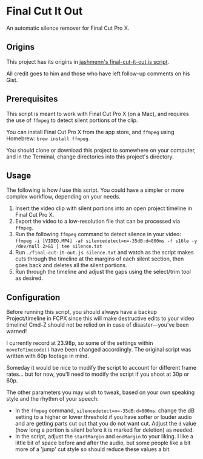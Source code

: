 # Final Cut It Out

An automatic silence remover for Final Cut Pro X.

## Origins

This project has its origins in [jashmenn's final-cut-it-out.js script](https://gist.github.com/jashmenn/66f2806ae6da643a0bb16452629deee8).

All credit goes to him and those who have left follow-up comments on his Gist.

## Prerequisites

This script is meant to work with Final Cut Pro X (on a Mac), and requires the use of `ffmpeg` to detect silent portions of the clip.

You can install Final Cut Pro X from the app store, and `ffmpeg` using Homebrew: `brew install ffmpeg`.

You should clone or download this project to somewhere on your computer, and in the Terminal, change directories into this project's directory.

## Usage

The following is how _I_ use this script. You could have a simpler or more complex workflow, depending on your needs.

  1. Insert the video clip with silent portions into an open project timeline in Final Cut Pro X.
  1. Export the video to a low-resolution file that can be processed via `ffmpeg`.
  1. Run the following `ffmpeg` command to detect silence in your video: `ffmpeg -i [VIDEO.MP4] -af silencedetect=n=-35dB:d=800ms -f s16le -y /dev/null 2>&1 | tee silence.txt`
  1. Run `./final-cut-it-out.js silence.txt` and watch as the script makes cuts through the timeline at the margins of each silent section, then goes back and deletes all the silent portions.
  1. Run through the timeline and adjust the gaps using the select/trim tool as desired.

## Configuration

Before running this script, you should always have a backup Project/timeline in FCPX since this will make destructive edits to your video timeline! Cmd-Z should not be relied on in case of disaster—you've been warned!

I currently record at 23.98p, so some of the settings within `moveToTimecode()` have been changed accordingly. The original script was written with 60p footage in mind.

Someday it would be nice to modify the script to account for different frame rates... but for now, you'll need to modify the script if you shoot at 30p or 60p.

The other parameters you may wish to tweak, based on your own speaking style and the rhythm of your speech:

  - In the `ffmpeg` command, `silencedetect=n=-35dB:d=800ms`: change the dB setting to a higher or lower threshold if you have softer or louder audio and are getting parts cut out that you do not want cut. Adjust the `d` value (how long a portion is silent before it is marked for deletion) as needed.
  - In the script, adjust the `startMargin` and `endMargin` to your liking. I like a little bit of space before and after the audio, but some people like a bit more of a 'jump' cut style so should reduce these values a bit.
